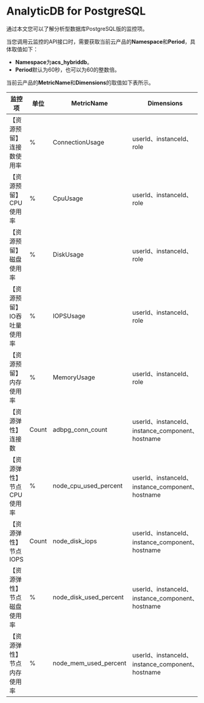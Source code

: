 # AnalyticDB for PostgreSQL

通过本文您可以了解分析型数据库PostgreSQL版的监控项。

当您调用云监控的API接口时，需要获取当前云产品的**Namespace**和**Period**，具体取值如下：

-   **Namespace**为**acs\_hybriddb**。
-   **Period**默认为60秒，也可以为60的整数倍。

当前云产品的**MetricName**和**Dimensions**的取值如下表所示。

|监控项|单位|MetricName|Dimensions|Statistics|
|---|--|----------|----------|----------|
|【资源预留】连接数使用率|%|ConnectionUsage|userId、instanceId、role|Average|
|【资源预留】CPU使用率|%|CpuUsage|userId、instanceId、role|Average、Maximum、Minimum|
|【资源预留】磁盘使用率|%|DiskUsage|userId、instanceId、role|Average|
|【资源预留】IO吞吐量使用率|%|IOPSUsage|userId、instanceId、role|Average|
|【资源预留】内存使用率|%|MemoryUsage|userId、instanceId、role|Average|
|【资源弹性】连接数|Count|adbpg\_conn\_count|userId、instanceId、instance\_component、hostname|Average、Maximum、Minimum|
|【资源弹性】节点CPU使用率|%|node\_cpu\_used\_percent|userId、instanceId、instance\_component、hostname|Average、Maximum、Minimum|
|【资源弹性】节点IOPS|Count|node\_disk\_iops|userId、instanceId、instance\_component、hostname|Average、Maximum、Minimum|
|【资源弹性】节点磁盘使用率|%|node\_disk\_used\_percent|userId、instanceId、instance\_component、hostname|Average、Maximum、Minimum|
|【资源弹性】节点内存使用率|%|node\_mem\_used\_percent|userId、instanceId、instance\_component、hostname|Average、Maximum、Minimum|

